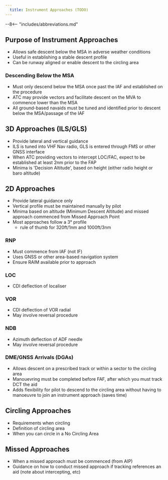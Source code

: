 ```yaml
---
  title: Instrument Approaches (TODO)
---
```


--8<-- "includes/abbreviations.md"

## Purpose of Instrument Approaches
- Allows safe descent below the MSA in adverse weather conditions
- Useful in establishing a stable descent profile
- Can be runway aligned or enable descent to the circling area

### Descending Below the MSA
- Must only descend below the MSA once past the IAF and established on the procedure
- ATC may provide vectors and facilitate descent on the MVA to commence lower than the MSA
- All ground-based navaids must be tuned and identified prior to descent below the MSA/passage of the IAF

## 3D Approaches (ILS/GLS)
- Provide lateral and vertical guidance
- ILS is tuned into VHF Nav radio, GLS is entered through FMS or other GNSS interface
- When ATC providing vectors to intercept LOC/FAC, expect to be established at least 2nm prior to the FAP
- Minima is 'Decision Altitude', based on height (either radio height or baro altitude)

## 2D Approaches
- Provide lateral guidance only
- Vertical profile must be maintained manually by pilot
- Minima based on altitude (Minimum Descent Altitude) and missed approach commenced from Missed Approach Point
- Most approaches follow a 3° profile
    - rule of thumb for 320ft/1nm and 1000ft/3nm

### RNP
- Must commence from IAF (not IF)
- Uses GNSS or other area-based navigation system
- Ensure RAIM available prior to approach

### LOC
- CDI deflection of localiser

### VOR
- CDI deflection of VOR radial
- May involve reversal procedure

### NDB
- Azimuth deflection of ADF needle
- May involve reversal procedure

### DME/GNSS Arrivals (DGAs)
- Allows descent on a prescribed track or within a sector to the circling area
- Manouevring must be completed before FAF, after which you must track DCT the aid
- Adds flexibility for pilot to descend to the circling area without having to manoeuvre to join an instrument approach (saves time)

## Circling Approaches
- Requirements when circling
- Definition of circling area
- When you can circle in a No Circling Area

## Missed Approaches
- When a missed approach must be commenced (from AIP)
- Guidance on how to conduct missed approach if tracking references an aid (note about intercepting, etc)